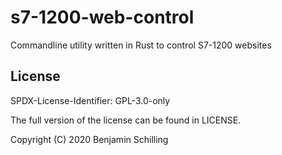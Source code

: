# s7-1200-web-control
Commandline utility written in Rust to control S7-1200 websites


## License
SPDX-License-Identifier: GPL-3.0-only

The full version of the license can be found in LICENSE.

Copyright (C) 2020 Benjamin Schilling